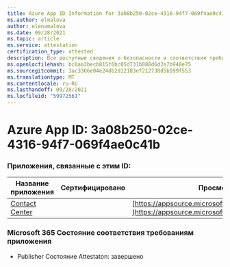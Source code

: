 ```yaml
---
title: Azure App ID Information for 3a08b250-02ce-4316-94f7-069f4ae0c41b
ms.author: elmalova
author: elenamalova
ms.date: 09/28/2021
ms.topic: article
ms.service: attestation
certification_type: attested
description: Все доступные сведения о безопасности и соответствия требованиям для 3a08b250-02ce-4316-94f7-069f4ae0c41b.
ms.openlocfilehash: bc8aa3becb815f6bc05d731b888d6d2e7b948e75
ms.sourcegitcommit: 3ac3366e04e24db2d12183ef212738d5b599f553
ms.translationtype: MT
ms.contentlocale: ru-RU
ms.lasthandoff: 09/28/2021
ms.locfileid: "59972561"
---
```

# <a name="azure-app-id-3a08b250-02ce-4316-94f7-069f4ae0c41b"></a>Azure App ID: 3a08b250-02ce-4316-94f7-069f4ae0c41b


### <a name="apps-associated-with-this-id"></a>Приложения, связанные с этим ID:
| **Название приложения** | **Сертифицировано** | **Просмотр в AppSource** |
|--------------|---------------|-----------------------|
| [Contact Center](https://docs.microsoft.com/microsoft-365-app-certification/forward/WA200001428) |  | [https://appsource.microsoft.com/product/office/WA200001428](https://appsource.microsoft.com/product/office/WA200001428) |

### <a name="microsoft-365-app-compliance-status"></a>Microsoft 365 Состояние соответствия требованиям приложения
- Publisher Состояние Attestaton: завершено
